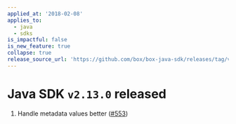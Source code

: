 ```yaml
---
applied_at: '2018-02-08'
applies_to:
  - java
  - sdks
is_impactful: false
is_new_feature: true
collapse: true
release_source_url: 'https://github.com/box/box-java-sdk/releases/tag/v2.13.0'
---
```


# Java SDK `v2.13.0` released

1. Handle metadata values better ([#553](https://github.com/box/box-java-sdk/pull/553))